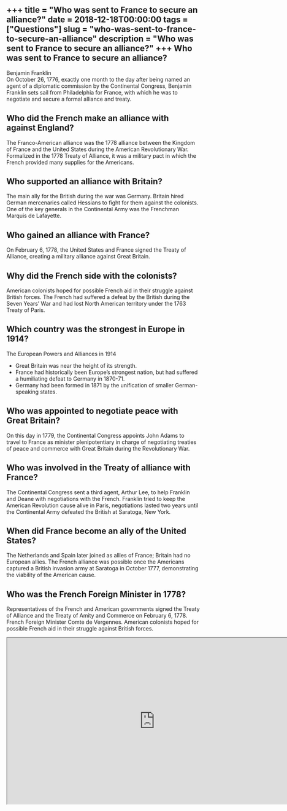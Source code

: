 +++
title = "Who was sent to France to secure an alliance?"
date = 2018-12-18T00:00:00
tags = ["Questions"]
slug = "who-was-sent-to-france-to-secure-an-alliance"
description = "Who was sent to France to secure an alliance?"
+++
Who was sent to France to secure an alliance?
---------------------------------------------

Benjamin Franklin  
On October 26, 1776, exactly one month to the day after being named an agent of a diplomatic commission by the Continental Congress, Benjamin Franklin sets sail from Philadelphia for France, with which he was to negotiate and secure a formal alliance and treaty.

Who did the French make an alliance with against England?
---------------------------------------------------------

The Franco-American alliance was the 1778 alliance between the Kingdom of France and the United States during the American Revolutionary War. Formalized in the 1778 Treaty of Alliance, it was a military pact in which the French provided many supplies for the Americans.

Who supported an alliance with Britain?
---------------------------------------

The main ally for the British during the war was Germany. Britain hired German mercenaries called Hessians to fight for them against the colonists. One of the key generals in the Continental Army was the Frenchman Marquis de Lafayette.

Who gained an alliance with France?
-----------------------------------

On February 6, 1778, the United States and France signed the Treaty of Alliance, creating a military alliance against Great Britain.

Why did the French side with the colonists?
-------------------------------------------

American colonists hoped for possible French aid in their struggle against British forces. The French had suffered a defeat by the British during the Seven Years’ War and had lost North American territory under the 1763 Treaty of Paris.

Which country was the strongest in Europe in 1914?
--------------------------------------------------

The European Powers and Alliances in 1914

- Great Britain was near the height of its strength.
- France had historically been Europe’s strongest nation, but had suffered a humiliating defeat to Germany in 1870-71.
- Germany had been formed in 1871 by the unification of smaller German-speaking states.

Who was appointed to negotiate peace with Great Britain?
--------------------------------------------------------

On this day in 1779, the Continental Congress appoints John Adams to travel to France as minister plenipotentiary in charge of negotiating treaties of peace and commerce with Great Britain during the Revolutionary War.

Who was involved in the Treaty of alliance with France?
-------------------------------------------------------

The Continental Congress sent a third agent, Arthur Lee, to help Franklin and Deane with negotiations with the French. Franklin tried to keep the American Revolution cause alive in Paris, negotiations lasted two years until the Continental Army defeated the British at Saratoga, New York.

When did France become an ally of the United States?
----------------------------------------------------

The Netherlands and Spain later joined as allies of France; Britain had no European allies. The French alliance was possible once the Americans captured a British invasion army at Saratoga in October 1777, demonstrating the viability of the American cause.

Who was the French Foreign Minister in 1778?
--------------------------------------------

Representatives of the French and American governments signed the Treaty of Alliance and the Treaty of Amity and Commerce on February 6, 1778. French Foreign Minister Comte de Vergennes. American colonists hoped for possible French aid in their struggle against British forces.

<iframe allow="accelerometer; autoplay; clipboard-write; encrypted-media; gyroscope; picture-in-picture" allowfullscreen="" class="__youtube_prefs__  epyt-is-override  no-lazyload" data-no-lazy="1" data-origheight="433" data-origwidth="770" data-skipgform_ajax_framebjll="" height="433" id="_ytid_62030" loading="lazy" src="https://www.youtube.com/embed/FwNJXCPX_Z4?enablejsapi=1&autoplay=0&cc_load_policy=0&cc_lang_pref=&iv_load_policy=1&loop=0&modestbranding=0&rel=1&fs=1&playsinline=0&autohide=2&theme=dark&color=red&controls=1&" title="YouTube player" width="770"></iframe>